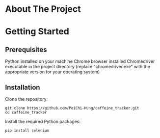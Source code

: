 # About The Project

# Getting Started

## Prerequisites

Python installed on your machine
Chrome browser installed
Chromedriver executable in the project directory (replace "chromedriver.exe" with the appropriate version for your operating system)

## Installation

Clone the repository:

```
git clone https://github.com/PeiChi-Hung/caffeine_tracker.git
cd caffeine_tracker
```

Install the required Python packages:

```
pip install selenium
```
